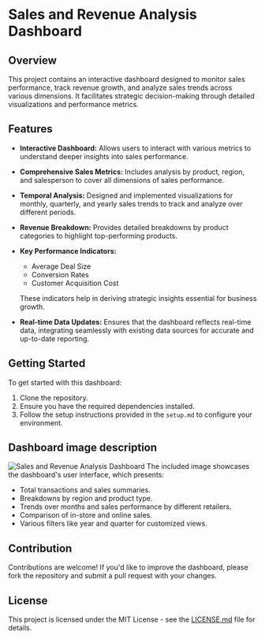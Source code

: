 # Sales and Revenue Analysis Dashboard

## Overview
This project contains an interactive dashboard designed to monitor sales performance, track revenue growth, and analyze sales trends across various dimensions. It facilitates strategic decision-making through detailed visualizations and performance metrics.

## Features

- **Interactive Dashboard:** Allows users to interact with various metrics to understand deeper insights into sales performance.
  
- **Comprehensive Sales Metrics:** Includes analysis by product, region, and salesperson to cover all dimensions of sales performance.
  
- **Temporal Analysis:** Designed and implemented visualizations for monthly, quarterly, and yearly sales trends to track and analyze over different periods.
  
- **Revenue Breakdown:** Provides detailed breakdowns by product categories to highlight top-performing products.
  
- **Key Performance Indicators:**
  - Average Deal Size
  - Conversion Rates
  - Customer Acquisition Cost
  
  These indicators help in deriving strategic insights essential for business growth.
  
- **Real-time Data Updates:** Ensures that the dashboard reflects real-time data, integrating seamlessly with existing data sources for accurate and up-to-date reporting.

## Getting Started

To get started with this dashboard:
1. Clone the repository.
2. Ensure you have the required dependencies installed.
3. Follow the setup instructions provided in the `setup.md` to configure your environment.

## Dashboard image description
![Sales and Revenue Analysis Dashboard]()
The included image showcases the dashboard's user interface, which presents:
- Total transactions and sales summaries.
- Breakdowns by region and product type.
- Trends over months and sales performance by different retailers.
- Comparison of in-store and online sales.
- Various filters like year and quarter for customized views.

## Contribution

Contributions are welcome! If you'd like to improve the dashboard, please fork the repository and submit a pull request with your changes.

## License

This project is licensed under the MIT License - see the [LICENSE.md](LICENSE.md) file for details.
